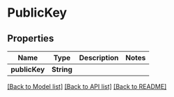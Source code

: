 # PublicKey

## Properties
Name | Type | Description | Notes
------------ | ------------- | ------------- | -------------
**publicKey** | **String** |  | 

[[Back to Model list]](../README.md#documentation-for-models) [[Back to API list]](../README.md#documentation-for-api-endpoints) [[Back to README]](../README.md)


